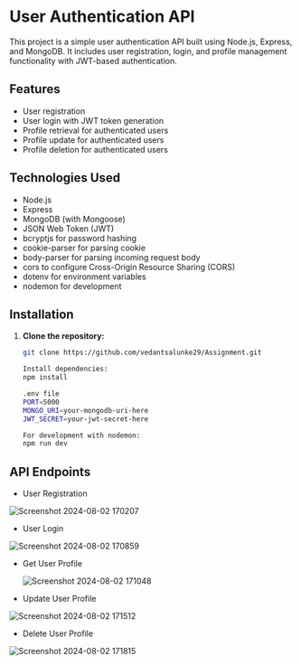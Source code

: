 # User Authentication API

This project is a simple user authentication API built using Node.js, Express, and MongoDB. It includes user registration, login, and profile management functionality with JWT-based authentication.

## Features

- User registration
- User login with JWT token generation
- Profile retrieval for authenticated users
- Profile update for authenticated users
- Profile deletion for authenticated users

## Technologies Used

- Node.js
- Express
- MongoDB (with Mongoose)
- JSON Web Token (JWT)
- bcryptjs for password hashing
- cookie-parser for parsing cookie
- body-parser for parsing incoming request body
- cors to configure Cross-Origin Resource Sharing (CORS)
- dotenv for environment variables
- nodemon for development

## Installation

1. **Clone the repository:**

   ```bash
   git clone https://github.com/vedantsalunke29/Assignment.git
   
   Install dependencies:
   npm install
   
   .env file
   PORT=5000
   MONGO_URI=your-mongodb-uri-here
   JWT_SECRET=your-jwt-secret-here
   
   For development with nodemon:
   npm run dev
   
## API Endpoints

- User Registration
  
![Screenshot 2024-08-02 170207](https://github.com/user-attachments/assets/4b0d23d9-c5f1-438e-b78c-29490bdcff14)

- User Login
  
![Screenshot 2024-08-02 170859](https://github.com/user-attachments/assets/95ed88b0-6f02-4bb3-a764-c82eaf62bc7d)

- Get User Profile
  
  ![Screenshot 2024-08-02 171048](https://github.com/user-attachments/assets/a9d4c8cb-a932-4783-abe1-796f5545a380)

- Update User Profile
  
![Screenshot 2024-08-02 171512](https://github.com/user-attachments/assets/409cfd5b-4e8c-482f-8a75-88905f175eb7)

- Delete User Profile
  
![Screenshot 2024-08-02 171815](https://github.com/user-attachments/assets/e19676e7-8bcd-44f1-ac19-b3a3e71bee5c)
